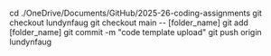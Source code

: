 cd ./OneDrive/Documents/GitHub/2025-26-coding-assignments
git checkout lundynfaug
git checkout main -- [folder_name]
git add [folder_name]
git commit -m "code template upload"
git push origin lundynfaug
